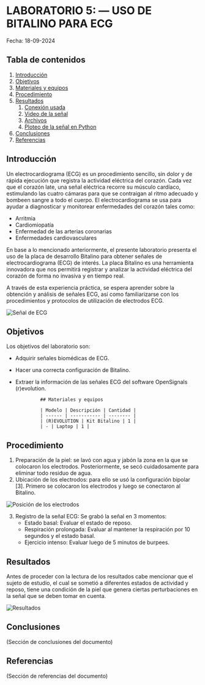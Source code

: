 # LABORATORIO 5: — USO DE BITALINO PARA ECG

Fecha: 18-09-2024

## Tabla de contenidos

1. [Introducción](#introducción)
2. [Objetivos](#objetivos)
3. [Materiales y equipos](#materiales-y-equipos)
4. [Procedimiento](#procedimiento)
5. [Resultados](#resultados)
   1. [Conexión usada](#41-conexión-usada)
   2. [Video de la señal](#42-video-de-la-señal)
   3. [Archivos](#43-archivos)
   4. [Ploteo de la señal en Python](#44-ploteo-de-la-señal-en-python)
6. [Conclusiones](#conclusiones)
7. [Referencias](#referencias)

## Introducción

Un electrocardiograma (ECG) es un procedimiento sencillo, sin dolor y de rápida ejecución que registra la actividad eléctrica del corazón. Cada vez que el corazón late, una señal eléctrica recorre su músculo cardíaco, estimulando las cuatro cámaras para que se contraigan al ritmo adecuado y bombeen sangre a todo el cuerpo. El electrocardiograma se usa para ayudar a diagnosticar y monitorear enfermedades del corazón tales como:

- Arritmia
- Cardiomiopatía
- Enfermedad de las arterias coronarias
- Enfermedades cardiovasculares

En base a lo mencionado anteriormente, el presente laboratorio presenta el uso de la placa de desarrollo Bitalino para obtener señales de electrocardiograma (ECG) de interés. La placa Bitalino es una herramienta innovadora que nos permitirá registrar y analizar la actividad eléctrica del corazón de forma no invasiva y en tiempo real.

A través de esta experiencia práctica, se espera aprender sobre la obtención y análisis de señales ECG, así como familiarizarse con los procedimientos y protocolos de utilización de electrodos ECG.

![Señal de ECG](PATH_TO_IMAGE)

## Objetivos

Los objetivos del laboratorio son:

- Adquirir señales biomédicas de ECG.
- Hacer una correcta configuración de Bitalino.
- Extraer la información de las señales ECG del software OpenSignals (r)evolution.

               ## Materiales y equipos

               | Modelo | Descripción | Cantidad |
               | ------ | ----------- | -------- |
               | (R)EVOLUTION | Kit Bitalino | 1 |
               | - | Laptop | 1 |

## Procedimiento

1. Preparación de la piel: se lavó con agua y jabón la zona en la que se colocaron los electrodos. Posteriormente, se secó cuidadosamente para eliminar todo residuo de agua.
2. Ubicación de los electrodos: para ello se usó la configuración bipolar [3]. Primero se colocaron los electrodos y luego se conectaron al Bitalino.

![Posición de los electrodos](PATH_TO_IMAGE)

3. Registro de la señal ECG: Se grabó la señal en 3 momentos:
   - Estado basal: Evaluar el estado de reposo.
   - Respiración prolongada: Evaluar al mantener la respiración por 10 segundos y el estado basal.
   - Ejercicio intenso: Evaluar luego de 5 minutos de burpees.

## Resultados

Antes de proceder con la lectura de los resultados cabe mencionar que el sujeto de estudio, el cual se sometió a diferentes estados de actividad y reposo, tiene una condición de la piel que genera ciertas perturbaciones en la señal que se deben tomar en cuenta.

![Resultados](PATH_TO_IMAGE)

## Conclusiones

(Sección de conclusiones del documento)

## Referencias

(Sección de referencias del documento)
